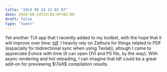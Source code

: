 ```yaml
---
title: "2024 08 24 13 03 07"
date: 2024-08-24T13:03:07+02:00
draft: false
type: "tweet"
---
```


Yet another TUI app that I recently added to my toolbet, with the hope that it will improve over time: [tdf](https://github.com/itsjunetime/tdf). I heavily rely on Zathura for things related to PDF (espacially for bidirectional sync when using Texlab), altough I came to appreciate Evince with time (it can open DVI and PS file, by the way). With async rendering and hot reloading, I can imagine that tdf could be a great add-on for previewing $\TeX$ compilation results.
